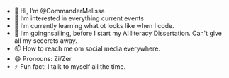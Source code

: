 - 👋 Hi, I’m @CommanderMelissa
- 👀 I’m interested in everything current events
- 🌱 I’m currently learning what ot looks like when I code.
- 💞️ I’m goingnsailing, before I start my AI literacy Dissertation. Can't give all my secerets away.
- 📫 How to reach me  om social media everywhere.
- 😄 Pronouns: Zi/Zer
- ⚡ Fun fact: I talk to myself all the time.

<!---
mainifestion1/mainifestion1 is a ✨ special ✨ repository because its `README.md` (this file) appears on your GitHub profile.
You can click the Preview link to take a look at your changes.
--->

